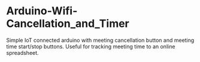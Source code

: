 # Arduino-Wifi-Cancellation_and_Timer
Simple IoT connected arduino with meeting cancellation button and meeting time start/stop buttons. Useful for tracking meeting time to an online spreadsheet. 
